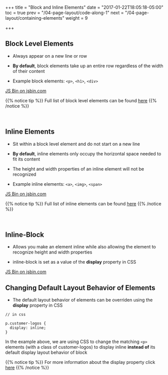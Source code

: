 +++
title = "Block and Inline Elements"
date = "2017-01-22T18:05:18-05:00"
toc = true
prev = "/04-page-layout/code-along-1"
next = "/04-page-layout/containing-elements"
weight = 9

+++

## Block Level Elements

- Always appear on a new line or row

- **By default**, block elements take up an entire row regardless of the width of their content

- Example block elements: `<p>`, `<h1>`, `<div>`

<a class="jsbin-embed" href="https://jsbin.com/zegoni/embed?html,output">JS Bin on jsbin.com</a><script src="https://static.jsbin.com/js/embed.min.js?3.41.0"></script>

{{% notice tip %}}
  Full list of block level elements can be found [here](https://developer.mozilla.org/en-US/docs/Web/HTML/Block-level_elements)
{{% /notice %}}

&nbsp;

## Inline Elements

- Sit within a block level element and do not start on a new line

- **By default**, inline elements only occupy the horizontal space needed to fit its content

- The height and width properties of an inline element will not be recognized

- Example inline elements: `<a>`, `<img>`, `<span>`


<a class="jsbin-embed" href="https://jsbin.com/xoxacaj/embed?html,output">JS Bin on jsbin.com</a><script src="https://static.jsbin.com/js/embed.min.js?3.41.0"></script>

{{% notice tip %}}
  Full list of inline elements can be found [here](https://developer.mozilla.org/en-US/docs/Web/HTML/Inline_elements)
{{% /notice %}}

&nbsp;

## Inline-Block

- Allows you make an element inline while also allowing the element to recognize height and width properties

- inline-block is set as a value of the **display** property in CSS

<a class="jsbin-embed" href="https://jsbin.com/vocasel/embed?css,output">JS Bin on jsbin.com</a><script src="https://static.jsbin.com/js/embed.min.js?3.41.0"></script>


## Changing Default Layout Behavior of Elements

- The default layout behavior of elements can be overriden using the **display** property in CSS

```
// in css

p.customer-logos {
  display: inline;
}

```

In the example above, we are using CSS to change the matching `<p>` elements (with a class of customer-logos) to display inline **instead of** its default display layout behavior of block


{{% notice tip %}}
  For more information about the display property click [here](https://developer.mozilla.org/en-US/docs/Web/CSS/display)
{{% /notice %}}
